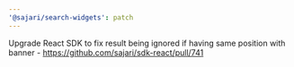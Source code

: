 ```yaml
---
'@sajari/search-widgets': patch
---
```


Upgrade React SDK to fix result being ignored if having same position with banner - https://github.com/sajari/sdk-react/pull/741
